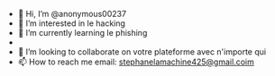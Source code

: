 - 👋 Hi, I’m @anonymous00237
- 👀 I’m interested in  le hacking
- 🌱 I’m currently learning  le phishing
-
- 💞️ I’m looking to collaborate on votre plateforme avec n'importe qui
- 📫 How to reach me  email: stephanelamachine425@gmail.coim

<!---
anonymous00237/anonymous00237 is a ✨ special ✨ repository because its `README.md` (this file) appears on your GitHub profile.
You can click the Preview link to take a look at your changes.
--->
